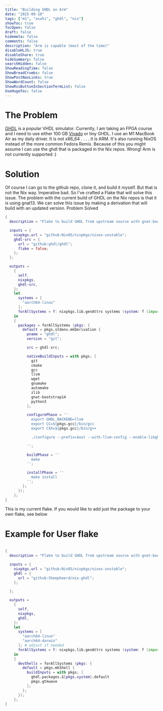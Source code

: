 ```yaml
---
title: "Building GHDL on Arm"
date: "2025-09-10"
tags: ["m1", "asahi", "ghdl", "nix"]
showToc: true
TocOpen: false
draft: false
hidemeta: false
comments: false
description: "Arm is capable (most of the time)"
disableHLJS: true
disableShare: true
hideSummary: false
searchHidden: false
ShowReadingTime: false
ShowBreadCrumbs: false
ShowPostNavLinks: true
ShowWordCount: false
ShowRssButtonInSectionTermList: false
UseHugoToc: false
---
```


# The Problem

[GHDL](https://github.com/ghdl) is a popular VHDL simulator. Currently, I am taking an FPGA course and I need to use either 100 GB [Vivado](https://www.xilinx.com/support/download.html) or tiny GHDL. I use an M1 MacBook Air as my daily driver. It is not x86_64 . . . . it is ARM. It's also running NixOS instead of the more common Fedora Remix. Because of this you might assume I can use the ghdl that is packaged in the Nix repos. Wrong! Arm is not currently supported :)

# Solution
Of course I can go to the github repo, clone it, and build it myself. But that is not the Nix way. Imperative bad. So I've crafted a Flake that will solve this issue. The problem with the current build of GHDL on the Nix repos is that it is using gnat13. We can solve this issue by making a derivation that will build with an updated version. Problem Solved

```nix
{
  description = "Flake to build GHDL from upstream source with gnat-bootstrap14";

  inputs = {
    nixpkgs.url = "github:NixOS/nixpkgs/nixos-unstable";
    ghdl-src = {
      url = "github:ghdl/ghdl";
      flake = false;
    };
  };

  outputs =
    {
      self,
      nixpkgs,
      ghdl-src,
    }:
    let
      systems = [
        "aarch64-linux"
      ];
      forAllSystems = f: nixpkgs.lib.genAttrs systems (system: f (import nixpkgs { inherit system; }));
    in
    {
      packages = forAllSystems (pkgs: {
        default = pkgs.stdenv.mkDerivation {
          pname = "ghdl";
          version = "git";

          src = ghdl-src;

          nativeBuildInputs = with pkgs; [
            git
            cmake
            gcc
            llvm
            wget
            gnumake
            automake
            zlib
            gnat-bootstrap14
            python3
          ];

          configurePhase = ''
            export GHDL_BACKEND=llvm
            export CC=${pkgs.gcc}/bin/gcc
            export CXX=${pkgs.gcc}/bin/g++

            ./configure --prefix=$out --with-llvm-config --enable-libghdl

          '';

          buildPhase = ''
            make
          '';

          installPhase = ''
            make install
          '';
        };
      });
    };
}
```

This is my current flake. If you would like to add just the package to your own flake, see below

# Example for User flake
```nix

{
  description = "Flake to build GHDL from upstream source with gnat-bootstrap14";

  inputs = {
    nixpkgs.url = "github:NixOS/nixpkgs/nixos-unstable";
    ghdl = {
      url = "github:Sheepheerd/nix-ghdl";
    };

  };

  outputs =
    {
      self,
      nixpkgs,
      ghdl,
    }:
    let
      systems = [
        "aarch64-linux"
        "aarch64-darwin"
      ]; # adjust if needed
      forAllSystems = f: nixpkgs.lib.genAttrs systems (system: f (import nixpkgs { inherit system; }));
    in
    {
      devShells = forAllSystems (pkgs: {
        default = pkgs.mkShell {
          buildInputs = with pkgs; [
            ghdl.packages.${pkgs.system}.default
            pkgs.gtkwave
          ];
        };
      });
    };
}
```
